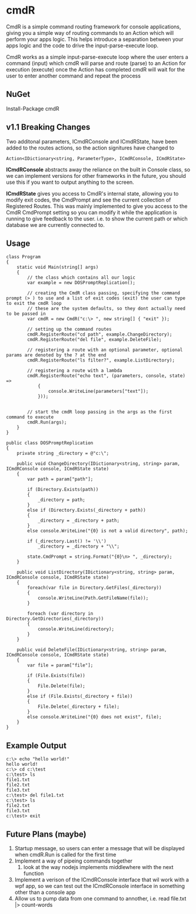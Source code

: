 cmdR
====

CmdR is a simple command routing framework for console applications, giving you a simple way of routing commands 
to an Action which will perform your apps logic. This helps introduce a separation between your apps logic and the 
code to drive the input-parse-execute loop.

CmdR works as a simple input-parse-execute loop where the user enters a command (input) which cmdR will parse and 
route (parse) to an Action for execution (execute) once the Action has completed cmdR will wait for the user to 
enter another command and repeat the process


NuGet
-----

Install-Package cmdR


v1.1 Breaking Changes
---------------------

Two additonal parameters, ICmdRConsole and ICmdRState, have been added to the routes actions, so the action signitures have changed to 
    
    Action<IDictionary<string, ParameterType>, ICmdRConsole, ICmdRState>

__ICmdRConsole__ abstracts away the reliance on the built in Console class, so we can implement versions for other frameworks in the future, you should use this if you want  to output anything to the screen.

__ICmdRState__ gives you access to CmdR's internal state, allowing you to modify exit codes, the CmdPrompt and see the current collection of Registered Routes. This was mainly implemented to give you access to the CmdR CmdPrompt setting so you can modify it while the application is running to give feedback to the user. i.e. to show the current path or which database we are currently connected to. 


Usage
-----

    class Program
    {
        static void Main(string[] args)
        {
            // the class which contains all our logic
            var example = new DOSPromptReplication();

            // creating the CmdR class passing, specifying the command prompt (> ) to use and a list of exit codes (exit) the user can type to exit the cmdR loop
            // these are the system defaults, so they dont actually need to be passed in
            var cmdR = new CmdR("c:\> ", new string[] { "exit" });
            
            // setting up the command routes
            cmdR.RegisterRoute("cd path", example.ChangeDirectory);
            cmdR.RegisterRoute("del file", example.DeleteFile);

            // registering a route with an optional parameter, optional params are denoted by the ? at the end
            cmdR.RegisterRoute("ls filter?", example.ListDirectory);

            // registering a route with a lambda
            cmdR.RegisterRoute("echo text", (parameters, console, state) => 
                { 
                    console.WriteLine(parameters["text"]);
                }));

            
            // start the cmdR loop passing in the args as the first command to execute
            cmdR.Run(args);
        }
    }
    
    public class DOSPromptReplication
    {
        private string _directory = @"c:\";

        public void ChangeDirectory(IDictionary<string, string> param, ICmdRConsole console, ICmdRState state)
        {
            var path = param["path"];

            if (Directory.Exists(path))
            {
                _directory = path;
            }
            else if (Directory.Exists(_directory + path))
            {
                _directory = _directory + path;
            }
            else console.WriteLine("{0} is not a valid directory", path);

            if (_directory.Last() != '\\')
                _directory = _directory + "\\";

            state.CmdPrompt = string.Format("{0}\n> ", _directory);
        }

        public void ListDirectory(IDictionary<string, string> param, ICmdRConsole console, ICmdRState state)
        {
            foreach(var file in Directory.GetFiles(_directory))
            {
                console.WriteLine(Path.GetFileName(file));
            }

            foreach (var directory in Directory.GetDirectories(_directory))
            {
                console.WriteLine(directory);
            }
        }

        public void DeleteFile(IDictionary<string, string> param, ICmdRConsole console, ICmdRState state)
        {
            var file = param["file"];

            if (File.Exists(file))
            {
                File.Delete(file);
            }
            else if (File.Exists(_directory + file))
            {
                File.Delete(_directory + file);
            }
            else console.WriteLine("{0} does not exist", file);
        }
    }


Example Output
--------------

    c:\> echo "hello world!"
    hello world!
    c:\> cd c:\test
    c:\test> ls
    file1.txt
    file2.txt
    file3.txt
    c:\test> del file1.txt
    c:\test> ls
    file2.txt
    file3.txt
    c:\test> exit


Future Plans (maybe)
--------------------

1. Startup message, so users can enter a message that will be displayed when cmdR.Run is called for the first time
2. Implement a way of pipeing commands together
   1. look at the way nodejs implements middlewhere with the next function
3. Implement a verison of the ICmdRConsole interface that wil work with a wpf app, so we can test out the ICmdRConsole interface in something other than a console app
4. Allow us to pump data from one command to annother, i.e. read file.txt |> count-words